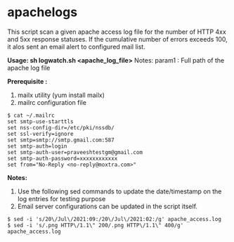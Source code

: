 # apachelogs

This script scan a given apache access log file for the number of HTTP 4xx and 5xx response statuses. If the cumulative number of errors exceeds 100, it alos sent an email alert to configured mail list. 

**Usage:  sh logwatch.sh <apache_log_file>**
Notes:
        param1 : Full path of the apache log file
        
**Prerequisite :**
1. mailx utility (yum install mailx)
2. mailrc configuration file 

```
$ cat ~/.mailrc
set smtp-use-starttls
set nss-config-dir=/etc/pki/nssdb/
set ssl-verify=ignore
set smtp=smtp://smtp.gmail.com:587
set smtp-auth=login
set smtp-auth-user=praveeshtestgm@gmail.com
set smtp-auth-password=xxxxxxxxxxxx
set from="No-Reply <no-reply@moxtra.com>"
```
**Notes:**

1. Use the following sed commands to update the date/timestamp on the log entries for testing purpose
2. Email server configurations can be updated in the script itself.

```
$ sed -i 's/20\/Jul\/2021:09:/20\/Jul\/2021:02:/g' apache_access.log
$ sed -i 's/.png HTTP\/1.1\" 200/.png HTTP\/1.1\" 400/g' apache_access.log
```
